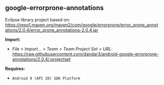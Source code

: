## google-errorprone-annotations

Eclipse library project based on:<br/>
https://repo1.maven.org/maven2/com/google/errorprone/error_prone_annotations/2.0.4/error_prone_annotations-2.0.4.jar

**Import:**
- _File > Import... > Team > Team Project Set > URL:_<br/>
  https://raw.githubusercontent.com/dandar3/android-google-errorprone-annotations/2.0.4/.projectset

**Requires:**
- `Android 9 (API 28) SDK Platform`